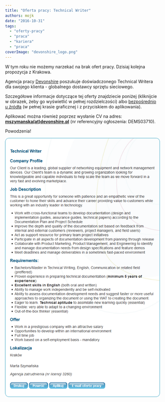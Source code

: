 ```yaml
---
title: "Oferta pracy: Technical Writer"
authors: mojk
date: "2016-10-31"
tags:
  - "oferty-pracy"
  - "praca"
  - "kariera"
  - "praca"
coverImage: "devonshire_logo.png"
---
```


W tym roku nie możemy narzekać na brak ofert pracy. Dzisiaj kolejna propozycja z
Krakowa.

<!--truncate-->

Agencja pracy [Devonshire](http://www.devonshire.pl/) poszukuje doświadczonego
Technical Writera dla swojego klienta - globalnego dostawcy sprzętu sieciowego.

Szczegółowe informacje dotyczące tej oferty znajdziecie poniżej (kliknijcie w
obrazek, żeby go wyświetlić w pełnej rozdzielczości) albo
[bezpośrednio u źródła](http://www.devonshire.pl/vacatures/vacature-technical-writer-608612-71.html)
(w pełnej krasie graficznej i z przyciskiem do aplikowania).

Aplikować można również poprzez wysłanie CV na adres:
[**mszymanska(at)devonshire.pl**](mailto:mszymanska@devonshire.pl) (nr
referencyjny ogłoszenia: DEMS03710).

Powodzenia!

[![devonshire_tech_writer](images/devonshire_tech_writer.png)](http://techwriter.pl/wp-content/uploads/2016/10/devonshire_tech_writer.png)

